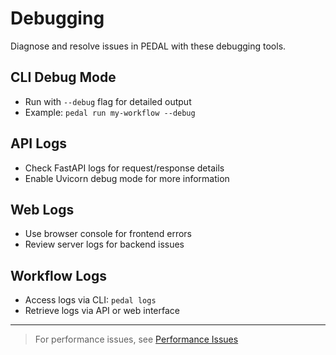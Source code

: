 # Debugging

Diagnose and resolve issues in PEDAL with these debugging tools.

## CLI Debug Mode
- Run with `--debug` flag for detailed output
- Example: `pedal run my-workflow --debug`

## API Logs
- Check FastAPI logs for request/response details
- Enable Uvicorn debug mode for more information

## Web Logs
- Use browser console for frontend errors
- Review server logs for backend issues

## Workflow Logs
- Access logs via CLI: `pedal logs`
- Retrieve logs via API or web interface

---

> For performance issues, see [Performance Issues](performance.md) 